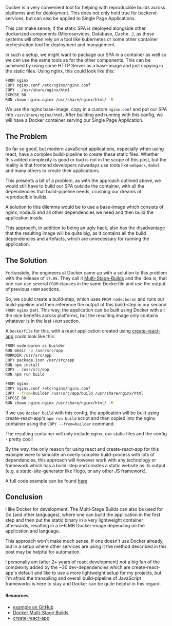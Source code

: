 Docker is a very convenient tool for helping with reproducible builds across platforms and for deployment. This does not only hold true for backend-services, but can also be applied to Single Page Applications.

This can make sense, if the static SPA is deployed alongside other dockerized components (Microservices, Database, Cache...), as these systems will often rely on a tool like kubernetes or some other container orchestration tool for deployment and management. 

In such a setup, we might want to package our SPA in a container as well so we can use the same tools as for the other components. This can be achieved by using some HTTP Server as a base-image and just copying in the static files. Using nginx, this could look like this:

```bash
FROM nginx
COPY nginx.conf /etc/nginx/nginx.conf
COPY . /usr/share/nginx/html
EXPOSE 80
RUN chown nginx.nginx /usr/share/nginx/html/ -R
```

We use the nginx base-image, copy in a custom `nginx.conf` and put our SPA into `/usr/share/nginx/html`. After building and running with this config, we will have a Docker container serving our Single Page Application.

## The Problem

So far so good, but modern JavaScript applications, especially when using react, have a complex build-pipeline to create these static files.
Whether this added complexity is good or bad is not in the scope of this post, but the reality is that frontend developers nowadays use tools like `webpack`, `Babel` and many others to create their applications.

This presents a bit of a problem, as with the approach outlined above, we would still have to build our SPA outside the container, with all the dependencies that build-pipeline needs, crushing our dreams of reproducible builds.

A solution to this dilemma would be to use a base-image which consists of nginx, nodeJS and all other dependencies we need and then build the application inside.

This approach, in addition to being an ugly hack, also has the disadvantage that the resulting image will be quite big, as it contains all the build dependencies and artefacts, which are unnecessary for running the application.

## The Solution

Fortunately, the engineers at Docker came up with a solution to this problem with the release of `17.05`. They call it [Multi-Stage-Builds](https://docs.docker.com/engine/userguide/eng-image/multistage-build/) and the idea is, that one can use several `FROM` clauses in the same Dockerfile and use the output of previous `FROM` sections.

So, we could create a build-step, which uses `FROM node:boron` and runs our build-pipeline and then reference the output of this build-step in our second `FROM nginx` part. This way, the application can be built using Docker with all the nice benefits across platforms, but the resulting image only contains whatever is in the last `FROM` section.

A `Dockerfile` for this, with a react application created using [create-react-app](https://github.com/facebookincubator/create-react-app) could look like this:

```bash
FROM node:boron as builder
RUN mkdir -p /usr/src/app
WORKDIR /usr/src/app
COPY package.json /usr/src/app
RUN npm install
COPY . /usr/src/app
RUN npm run build

FROM nginx
COPY nginx.conf /etc/nginx/nginx.conf
COPY --from=builder /usr/src/app/build /usr/share/nginx/html
EXPOSE 80
RUN chown nginx.nginx /usr/share/nginx/html/ -R
```

If we use `docker build` with this config, the application will be built using create-react-app's `npm run build` script and then copied into the nginx container using the `COPY --from=builder` command.

The resulting container will only include nginx, our static files and the config - pretty cool!

By the way, the only reason for using react and create-react-app for this example were to simulate an overly complex build-process with lots of dependencies, this approach will however work with any technology or framework which has a build-step and creates a static website as its output (e.g. a static-site-generator like Hugo, or any other JS framework).

A full code example can be found [here](https://github.com/zupzup/multi-stage-docker-react)

## Conclusion 

I like Docker for development. The Multi-Stage Builds can also be used for Go (and other languages), where one can build the application in the first step and then put the static binary in a very lightweight container afterwards, resulting in a 5-6 MB Docker-image depending on the application and language.

This approach won't make much sense, if one doesn't use Docker already, but in a setup where other services are using it the method described in this post may be helpful for automation. 

I personally am (after 2+ years of react development) not a big fan of the complexity added by the ~30 dev-dependencies which are create-react-app's default and like to use a more lightweight setup for my projects, but I'm afraid the transpiling and overall build-pipeline of JavaScript frameworks is here to stay and Docker can be quite helpful in this regard.

#### Resources

* [example on GitHub](https://github.com/zupzup/multi-stage-docker-react)
* [Docker Multi-Stage Builds](https://docs.docker.com/engine/userguide/eng-image/multistage-build/)
* [create-react-app](https://github.com/facebookincubator/create-react-app)
